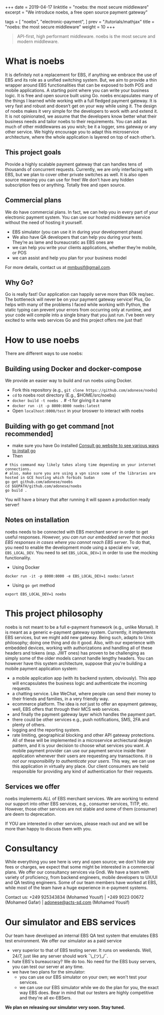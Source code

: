 +++
date = 2019-04-17
linktitle = "noebs: the most secure middleware"
excerpt = "We introduce noebs, a free open source payment gateway"

tags =  [
	"noebs",
	 "electronic-payment",
]
prev = "/tutorials/mathjax"
title = "noebs: the most secure middleware"
weight = 10
+++

>API-first, high performant middleware. noebs is the most secure and modern middleware.
# What is noebs

It is definitely not a replacement for EBS, if anything we embrace the use of EBS and its role as a unified switching system. But, we aim to provide a thin wrapper around EBS functionalities that can be exposed to both POS and mobile applications. A starting point where you can write your business logic. It is free and open source built using Go. noebs encapsulates many of the things I learned while working with a full fledged payment gateway. It is very fast and robust and doesn’t get on your way while using it. The design of noebs makes it very simple for the developers to work with and extend it. It is not opinionated, we assume that the developers know better what their business needs and tailor noebs to their requirements. You can add as much of other middlewares as you wish; be it a logger, sms gateway or any other service. We highly encourage you to adapt this microservice architecture, where the whole application is layered on top of each other’s.

## This project goals

Provide a highly scalable payment gateway that can handles tens of thousands of concurrent requests. Currently, we are only interfacing with EBS, but we plan to cover other private switches as well. It is also open source meaning you can use for free! We don’t have any hidden subscription fees or anything. Totally free and open source.

## Commercial plans

We do have commercial plans. In fact, we can help you in every part of your electronic payment system. You can use our hosted middleware service without the need of hosting it yourself.

- EBS simulator (you can use it in during your development phase)
- We also have QA developers that can help you during your tests. They’re as lame and bureaucratic as EBS ones are
- we can help you write your clients applications, whether they’re mobile, or POS
- we can assist and help you plan for your business model

For more details, contact us at mmbusif@gmail.com.

## Why Go?

Go is really fast! Our application can happily serve more than 60k req/sec. The bottleneck will never be on your payment gateway service! Plus, Go helps with many of the problems I faced while working with Python, the static typing can prevent your errors from occurring only at runtime, and your code will compile into a single binary that you just run. I’ve been very excited to write web services Go and this project offers me just that!

# How to use noebs
There are different ways to use noebs:

## Building using Docker and docker-compose
We provide an easier way to build and run noebs using Docker.
- Fork this repository (e.g., `git clone https://github.com/adonese/noebs`)
- `cd` to noebs root directory (E.g., $HOME/src/noebs)
- `docker build -t noebs .`  # -t for giving it a name
- `docker run -it -p 8000:8000 noebs:latest`
- Open `localhost:8000/test` in your broswer to interact with noebs


## Building with go get command [not recommended]
- make sure you have Go installed [Consult go website to see various ways to install go](https://golang.org)
- Then
```shell
# this command may likely takes along time depending on your internet connections.
# also, make sure you are using a vpn since some of the libraries are hosted in GCE hosting which forbids Sudan
go get github.com/adonese/noebs
cd $GOPATH/github.com/adonese/noebs
go build .
```
You will have a binary that after running it will spawn a production ready server!

## Notes on installation
noebs needs to be connected with EBS merchant server in order to get useful responses. *However, you can run our embedded server that mocks EBS responses in cases where you cannot reach EBS server*. To do that, you need to enable the development mode using a special env var, `EBS_LOCAL_DEV`. You need to set `EBS_LOCAL_DEV=1` in order to use the mocking functionality.

- Using Docker
```shell
docker run -it -p 8000:8000 -e EBS_LOCAL_DEV=1 noebs:latest
```

- Using `go get` method
```shell
export EBS_LOCAL_DEV=1 noebs
```

# This project philosophy
noebs is not meant to be a full e-payment framework (e.g., unlike Morsal). It is meant as a generic e-payment gateway system. Currently, it implements EBS services, but we might add new gateway. Being such, adapts to Unix philosophy; doing one thing and do it good. Also, with our experience with embedded devices, working with authorizations and handling all of these headers and tokens (esp. JWT ones) has proven to be challenging as simply some of the older models cannot handle lengthy headers.
You can however have this system architecture, suppose that you're building a mobile payment application system:
- a mobile application app (with its backend system, obviously). This app will encapsulates the business logic and authenticate the incoming requests.
- a chatting service. Like WeChat, where people can send their money to their friends and families, in a very friendly way.
- ecommerce platform. The idea is _not_ just to offer an epayment gateway, well, EBS offers that through their MCS web services.
- and finally the payment gateway layer which handles the payment part.
- there could be other services e.g., push notifications, SMS, 2FA and plenty of others.
- logging and the reporting system.
- rate limiting, geographical blocking and other API gateway protections.
All of these will be implemented in a microservice archiectural design pattern, and it is your decision to choose what services you want. A mobile payment provider can use our payment service inside their application whenever their users are requesting any transactions. _It is not our responsibility to authenticate your users_. This way, we can use this application in virtually any place. Our client consumers are held responsible for providing any kind of authentication for their requests.


## Services we offer
noebs implements *ALL* of EBS merchant services. We are working to extend our support into other EBS services, e.g., consumer services, TITP, etc. However, those other services are not stable and some of them (consumer) are deem to deprecation.

If YOU are interested in other services, please reach out and we will be more than happy to discuss them with you.


# Consultancy
While everything you see here is very and open source; we don't hide any fees or charges, we expect that some might be interested in a commercial plans. We offer our consultancy services via Gndi. We have a team with variety of proficiency, from backend engineers, mobile developers to UX/UI and QA testing engineers. Some of our team members have worked at EBS, while most of the team have a huge experience in e-payment systems.

Contact us: +249 925343834 (Mohamed Yousif) | +249 9023 00672 (Mohamed Gafar) | adonese@acts-sd.com (Mohamed Yousif)

# Our simulator and EBS services
Our team have developed an internal EBS QA test system that emulates EBS test environment. We offer our simulator as a paid service 
- very superior to that of EBS testing server. It runs on weekends. Well, 24/7, just like any server should work ¯\\_(ツ)\_/¯.
- hate EBS's bureaucracy? We do too. No need for the EBS busy servers, you can test our server at any time.
- we have two plans for the simulator: 
	- you can use our EBS simulator on your own; we won't test your services.
	- we can use our EBS simulator while we do the plan for you, the exact way EBS does. Bear in mind that our testers are highly competitive and they're all ex-EBSers.

**We plan on releasing our simulator very soon. Stay tuned.**
